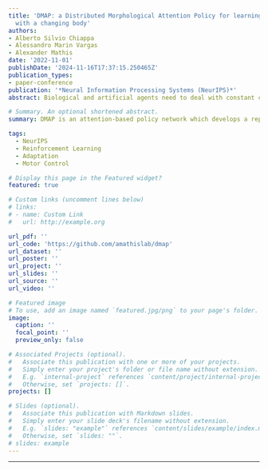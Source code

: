 ```yaml
---
title: 'DMAP: a Distributed Morphological Attention Policy for learning to locomote
  with a changing body'
authors:
- Alberto Silvio Chiappa
- Alessandro Marin Vargas
- Alexander Mathis
date: '2022-11-01'
publishDate: '2024-11-16T17:37:15.250465Z'
publication_types:
- paper-conference
publication: '*Neural Information Processing Systems (NeurIPS)*'
abstract: Biological and artificial agents need to deal with constant changes in the real world. We study this problem in four classical continuous control environments, augmented with morphological perturbations. Learning to locomote when the length and the thickness of different body parts vary is challenging, as the control policy is required to adapt to the morphology to successfully balance and advance the agent. We show that a control policy based on the proprioceptive state performs poorly with highly variable body configurations, while an (oracle) agent with access to a learned encoding of the perturbation performs significantly better. We introduce DMAP, a biologically-inspired, attention-based policy network architecture. DMAP combines independent proprioceptive processing, a distributed policy with individual controllers for each joint, and an attention mechanism, to dynamically gate sensory information from different body parts to different controllers. Despite not having access to the (hidden) morphology information, DMAP can be trained end-to-end in all the considered environments, overall matching or surpassing the performance of an oracle agent. Thus DMAP, implementing principles from biological motor control, provides a strong inductive bias for learning challenging sensorimotor tasks. Overall, our work corroborates the power of these principles in challenging locomotion tasks.

# Summary. An optional shortened abstract.
summary: DMAP is an attention-based policy network which develops a representation of the agent's body and adapts to its changes.

tags:
  - NeurIPS
  - Reinforcement Learning
  - Adaptation
  - Motor Control

# Display this page in the Featured widget?
featured: true

# Custom links (uncomment lines below)
# links:
# - name: Custom Link
#   url: http://example.org

url_pdf: ''
url_code: 'https://github.com/amathislab/dmap'
url_dataset: ''
url_poster: ''
url_project: ''
url_slides: ''
url_source: ''
url_video: ''

# Featured image
# To use, add an image named `featured.jpg/png` to your page's folder.
image:
  caption: ''
  focal_point: ''
  preview_only: false

# Associated Projects (optional).
#   Associate this publication with one or more of your projects.
#   Simply enter your project's folder or file name without extension.
#   E.g. `internal-project` references `content/project/internal-project/index.md`.
#   Otherwise, set `projects: []`.
projects: []

# Slides (optional).
#   Associate this publication with Markdown slides.
#   Simply enter your slide deck's filename without extension.
#   E.g. `slides: "example"` references `content/slides/example/index.md`.
#   Otherwise, set `slides: ""`.
# slides: example
---
```


<!-- {{% callout note %}}
Click the _Cite_ button above to demo the feature to enable visitors to import publication metadata into their reference management software.
{{% /callout %}}

{{% callout note %}}
Create your slides in Markdown - click the _Slides_ button to check out the example.
{{% /callout %}}

Add the publication's **full text** or **supplementary notes** here. You can use rich formatting such as including [code, math, and images](https://docs.hugoblox.com/content/writing-markdown-latex/). -->

---
